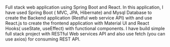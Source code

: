 Full stack web application using Spring Boot and React. In this application, I have used Spring Boot ( MVC, JPA, Hibernate) and Mysql Database to create the Backend application (Restful web service API) with and use React.js to create the frontend application with Material UI and React Hooks( useState, useEffect) with functional components. I have build simple full stack project with RESTful Web services API and also use fetch (you can use axios) for consuming REST API.
